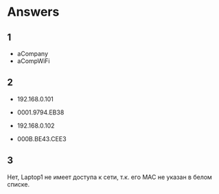 # Answers


## 1
* aCompany
* aCompWiFi

## 2
* 192.168.0.101
* 0001.9794.EB38

* 192.168.0.102
* 000B.BE43.CEE3

## 3
Нет, Laptop1 не имеет доступа к сети, т.к. его MAC не указан в белом списке.
